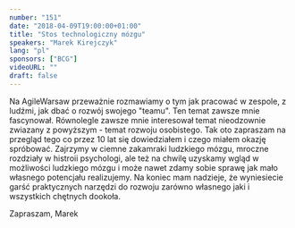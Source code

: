 ```yaml
---
number: "151"
date: "2018-04-09T19:00:00+01:00"
title: "Stos technologiczny mózgu"
speakers: "Marek Kirejczyk"
lang: "pl"
sponsors: ["BCG"]
videoURL: ""
draft: false
---
```


Na AgileWarsaw przeważnie rozmawiamy o tym jak pracować w zespole, z ludźmi, jak dbać o rozwój swojego "teamu". Ten temat zawsze mnie fascynował.
Równolegle zawsze mnie interesował temat nieodzownie zwiazany z powyższym - temat rozwoju osobistego. Tak oto zapraszam na przegląd tego co przez 10 lat się dowiedziałem i czego miałem okazję spróbować. Zajrzymy w ciemne zakamraki ludzkiego mózgu, mroczne rozdziały w histroii psychologi, ale też na chwilę uzyskamy wgląd w możliwości ludzkiego mózgu i może nawet zdamy sobie sprawę jak mało własnego potencjału realizujemy. Na koniec mam nadzieje, że wyniesiecie garść praktycznych narzędzi do rozwoju zarówno własnego jaki i wszystkich chętnych dookoła.

Zapraszam,
Marek

